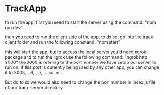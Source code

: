 # TrackApp

to run the app, first you need to start the server using the command:
"npm run dev"

then you need to run the client side of the app.
to do so, go into the track-client folder and run the following command:
"npm start"


this will start the app, but to access the local server you'd need ngrok package and to run the ngrok use the following command:
"ngrok http 3000"
the 3000 is refering to the port number we have setup our server to run on. if this port is currently being used by any other app, you can change it to 3005, ...6, ...7, ... so on...

But do to so we would also need to change the port number in index.js file of our track-server directory.